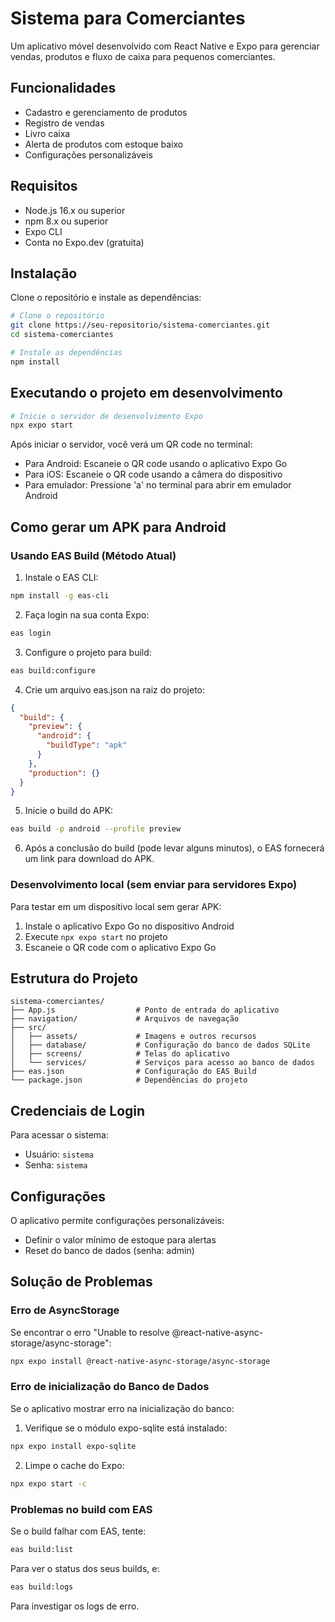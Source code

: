 # Sistema para Comerciantes

Um aplicativo móvel desenvolvido com React Native e Expo para gerenciar vendas, produtos e fluxo de caixa para pequenos comerciantes.

## Funcionalidades

- Cadastro e gerenciamento de produtos
- Registro de vendas
- Livro caixa
- Alerta de produtos com estoque baixo
- Configurações personalizáveis

## Requisitos

- Node.js 16.x ou superior
- npm 8.x ou superior
- Expo CLI
- Conta no Expo.dev (gratuita)

## Instalação

Clone o repositório e instale as dependências:

```bash
# Clone o repositório
git clone https://seu-repositorio/sistema-comerciantes.git
cd sistema-comerciantes

# Instale as dependências
npm install
```

## Executando o projeto em desenvolvimento

```bash
# Inicie o servidor de desenvolvimento Expo
npx expo start
```

Após iniciar o servidor, você verá um QR code no terminal:

- Para Android: Escaneie o QR code usando o aplicativo Expo Go
- Para iOS: Escaneie o QR code usando a câmera do dispositivo
- Para emulador: Pressione 'a' no terminal para abrir em emulador Android

## Como gerar um APK para Android

### Usando EAS Build (Método Atual)

1. Instale o EAS CLI:

```bash
npm install -g eas-cli
```

2. Faça login na sua conta Expo:

```bash
eas login
```

3. Configure o projeto para build:

```bash
eas build:configure
```

4. Crie um arquivo eas.json na raiz do projeto:

```json
{
  "build": {
    "preview": {
      "android": {
        "buildType": "apk"
      }
    },
    "production": {}
  }
}
```

5. Inicie o build do APK:

```bash
eas build -p android --profile preview
```

6. Após a conclusão do build (pode levar alguns minutos), o EAS fornecerá um link para download do APK.

### Desenvolvimento local (sem enviar para servidores Expo)

Para testar em um dispositivo local sem gerar APK:

1. Instale o aplicativo Expo Go no dispositivo Android
2. Execute `npx expo start` no projeto
3. Escaneie o QR code com o aplicativo Expo Go

## Estrutura do Projeto

```
sistema-comerciantes/
├── App.js                  # Ponto de entrada do aplicativo
├── navigation/             # Arquivos de navegação
├── src/
│   ├── assets/             # Imagens e outros recursos
│   ├── database/           # Configuração do banco de dados SQLite
│   ├── screens/            # Telas do aplicativo
│   └── services/           # Serviços para acesso ao banco de dados
├── eas.json                # Configuração do EAS Build
└── package.json            # Dependências do projeto
```

## Credenciais de Login

Para acessar o sistema:

- Usuário: `sistema`
- Senha: `sistema`

## Configurações

O aplicativo permite configurações personalizáveis:

- Definir o valor mínimo de estoque para alertas
- Reset do banco de dados (senha: admin)

## Solução de Problemas

### Erro de AsyncStorage

Se encontrar o erro "Unable to resolve @react-native-async-storage/async-storage":

```bash
npx expo install @react-native-async-storage/async-storage
```

### Erro de inicialização do Banco de Dados

Se o aplicativo mostrar erro na inicialização do banco:

1. Verifique se o módulo expo-sqlite está instalado:

```bash
npx expo install expo-sqlite
```

2. Limpe o cache do Expo:

```bash
npx expo start -c
```

### Problemas no build com EAS

Se o build falhar com EAS, tente:

```bash
eas build:list
```

Para ver o status dos seus builds, e:

```bash
eas build:logs
```

Para investigar os logs de erro.
